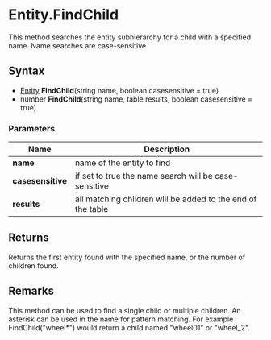 # Entity.FindChild #
This method searches the entity subhierarchy for a child with a specified name. Name searches are case-sensitive.

## Syntax ##
- [Entity](LUA_Entity_32f.md) **FindChild**(string name, boolean casesensitive = true)
- number **FindChild**(string name, table results, boolean casesensitive = true)

### Parameters ###
| Name | Description |
| --- | --- |
| **name** | name of the entity to find |
| **casesensitive** | if set to true the name search will be case-sensitive |
| **results** | all matching children will be added to the end of the table |

## Returns ##
Returns the first entity found with the specified name, or the number of children found.

## Remarks ##
This method can be used to find a single child or multiple children. An asterisk can be used in the name for pattern matching. For example FindChild("wheel*") would return a child named "wheel01" or "wheel_2".